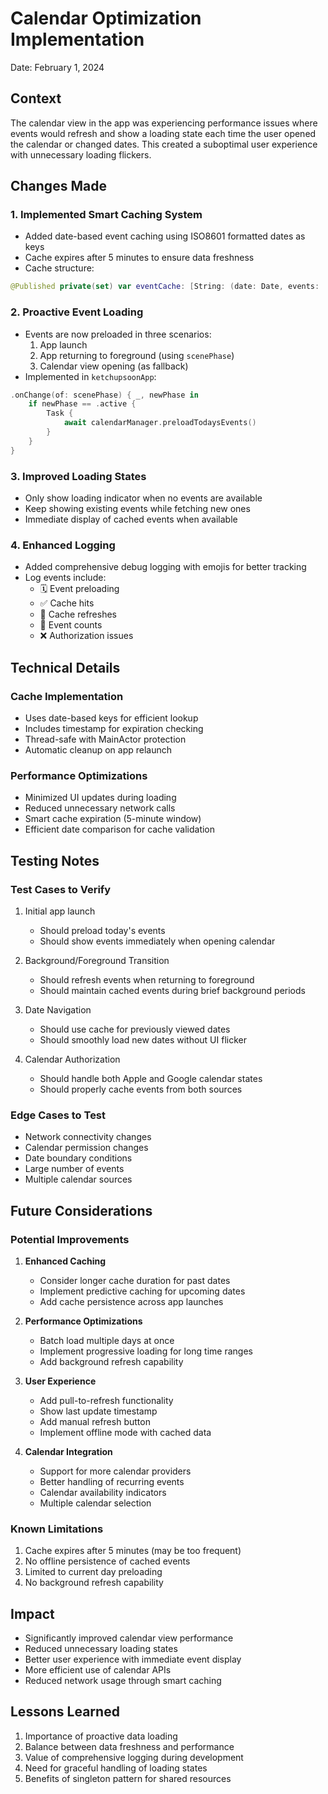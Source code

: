 # Calendar Optimization Implementation
Date: February 1, 2024

## Context
The calendar view in the app was experiencing performance issues where events would refresh and show a loading state each time the user opened the calendar or changed dates. This created a suboptimal user experience with unnecessary loading flickers.

## Changes Made

### 1. Implemented Smart Caching System
- Added date-based event caching using ISO8601 formatted dates as keys
- Cache expires after 5 minutes to ensure data freshness
- Cache structure:
```swift
@Published private(set) var eventCache: [String: (date: Date, events: [CalendarEvent])] = [:]
```

### 2. Proactive Event Loading
- Events are now preloaded in three scenarios:
  1. App launch
  2. App returning to foreground (using `scenePhase`)
  3. Calendar view opening (as fallback)
- Implemented in `ketchupsoonApp`:
```swift
.onChange(of: scenePhase) { _, newPhase in
    if newPhase == .active {
        Task {
            await calendarManager.preloadTodaysEvents()
        }
    }
}
```

### 3. Improved Loading States
- Only show loading indicator when no events are available
- Keep showing existing events while fetching new ones
- Immediate display of cached events when available

### 4. Enhanced Logging
- Added comprehensive debug logging with emojis for better tracking
- Log events include:
  - 🗓 Event preloading
  - ✅ Cache hits
  - 🔄 Cache refreshes
  - 📅 Event counts
  - ❌ Authorization issues

## Technical Details

### Cache Implementation
- Uses date-based keys for efficient lookup
- Includes timestamp for expiration checking
- Thread-safe with MainActor protection
- Automatic cleanup on app relaunch

### Performance Optimizations
- Minimized UI updates during loading
- Reduced unnecessary network calls
- Smart cache expiration (5-minute window)
- Efficient date comparison for cache validation

## Testing Notes

### Test Cases to Verify
1. Initial app launch
   - Should preload today's events
   - Should show events immediately when opening calendar

2. Background/Foreground Transition
   - Should refresh events when returning to foreground
   - Should maintain cached events during brief background periods

3. Date Navigation
   - Should use cache for previously viewed dates
   - Should smoothly load new dates without UI flicker

4. Calendar Authorization
   - Should handle both Apple and Google calendar states
   - Should properly cache events from both sources

### Edge Cases to Test
- Network connectivity changes
- Calendar permission changes
- Date boundary conditions
- Large number of events
- Multiple calendar sources

## Future Considerations

### Potential Improvements
1. **Enhanced Caching**
   - Consider longer cache duration for past dates
   - Implement predictive caching for upcoming dates
   - Add cache persistence across app launches

2. **Performance Optimizations**
   - Batch load multiple days at once
   - Implement progressive loading for long time ranges
   - Add background refresh capability

3. **User Experience**
   - Add pull-to-refresh functionality
   - Show last update timestamp
   - Add manual refresh button
   - Implement offline mode with cached data

4. **Calendar Integration**
   - Support for more calendar providers
   - Better handling of recurring events
   - Calendar availability indicators
   - Multiple calendar selection

### Known Limitations
1. Cache expires after 5 minutes (may be too frequent)
2. No offline persistence of cached events
3. Limited to current day preloading
4. No background refresh capability

## Impact
- Significantly improved calendar view performance
- Reduced unnecessary loading states
- Better user experience with immediate event display
- More efficient use of calendar APIs
- Reduced network usage through smart caching

## Lessons Learned
1. Importance of proactive data loading
2. Balance between data freshness and performance
3. Value of comprehensive logging during development
4. Need for graceful handling of loading states
5. Benefits of singleton pattern for shared resources 